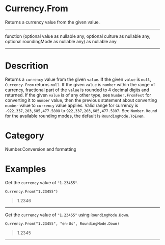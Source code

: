 ﻿# Currency.From
Returns a currency value from the given value.
***
function (optional value as nullable any, optional culture as nullable any, optional roundingMode as nullable any) as nullable any
***
# Descrition 
Returns a <code>currency</code> value from the given <code>value</code>. If the given <code>value</code> is <code>null</code>, <code>Currency.From</code> returns <code>null</code>.  If the given <code>value</code> is <code>number</code> within the range of currency, fractional part of the <code>value</code> is rounded to 4 decimal digits and returned. If the given <code>value</code> is of any other type, see <code>Number.FromText</code> for converting it to <code>number</code> value, then the previous statement about converting <code>number</code> value to <code>currency</code> value applies. Valid range for currency is <code>-922,337,203,685,477.5808</code> to <code>922,337,203,685,477.5807</code>. See <code>Number.Round</code> for the available rounding modes, the default is <code>RoundingMode.ToEven</code>. 
# Category 
Number.Conversion and formatting
# Examples 
Get the <code>currency</code> value of <code>"1.23455"</code>.
```
Currency.From("1.23455")
```
> 1.2346
***
Get the <code>currency</code> value of <code>"1.23455"</code> using <code>RoundingMode.Down</code>.
```
Currency.From("1.23455", "en-Us", RoundingMode.Down)
```
> 1.2345
***
